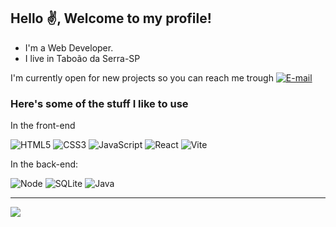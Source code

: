## Hello ✌, Welcome to my profile!

- I'm a  Web Developer.
- I live in Taboão da Serra-SP

I'm currently open for new projects so you can reach me trough 
[![E-mail](https://img.shields.io/badge/-Email-000?style=for-the-badge&logo=microsoft-outlook&logoColor=007BFF)](mailto:portogdouglas@gmail.com)



### Here's some of the stuff I like to use


In the front-end

![HTML5](https://img.shields.io/badge/-HTML5-232323?style=flat&labelColor=E34F26&logo=html5&logoColor=ffffff)
![CSS3](https://img.shields.io/badge/-CSS3-232323?style=flat&labelColor=1572B6&logo=css3&logoColor=ffffff)
![JavaScript](https://img.shields.io/badge/-JavaScript-232323?style=flat&labelColor=000000&logo=javascript&logoColor=F7DF1E)
![React](https://img.shields.io/badge/-React-232323?style=flat&labelColor=61DAFB&logo=react&logoColor=000000)
![Vite](https://img.shields.io/badge/-Vite-232323?style=flat&labelColor=646CFF&logo=vite&logoColor=ffe330)




In the back-end:

![Node](https://img.shields.io/badge/-Node-232323?style=flat&labelColor=000000&logo=nodedotjs&logoColor=339933)
![SQLite](https://img.shields.io/badge/SQLite-000?style=for-the-badge&logo=sqlite&logoColor=07405E)
![Java](https://img.shields.io/badge/Java-000?style=for-the-badge&logo=java)

<hr/>
<div align="left"> 
  <a href="https://www.linkedin.com/in/douglas-porto-92b631262/" target="_blank"><img src="https://img.shields.io/badge/-LinkedIn-%230077B5?style=for-the-badge&logo=linkedin&logoColor=white" target="_blank"></a> 
</div>
